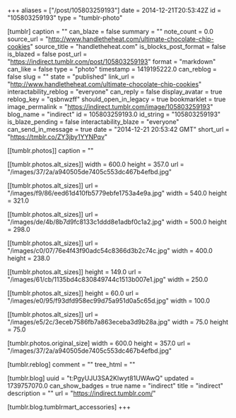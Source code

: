 +++
aliases = ["/post/105803259193"]
date = 2014-12-21T20:53:42Z
id = "105803259193"
type = "tumblr-photo"

[tumblr]
caption = ""
can_blaze = false
summary = ""
note_count = 0.0
source_url = "http://www.handletheheat.com/ultimate-chocolate-chip-cookies"
source_title = "handletheheat.com"
is_blocks_post_format = false
is_blazed = false
post_url = "https://indirect.tumblr.com/post/105803259193"
format = "markdown"
can_like = false
type = "photo"
timestamp = 1419195222.0
can_reblog = false
slug = ""
state = "published"
link_url = "http://www.handletheheat.com/ultimate-chocolate-chip-cookies"
interactability_reblog = "everyone"
can_reply = false
display_avatar = true
reblog_key = "qsbnwzff"
should_open_in_legacy = true
bookmarklet = true
image_permalink = "https://indirect.tumblr.com/image/105803259193"
blog_name = "indirect"
id = 105803259193.0
id_string = "105803259193"
is_blaze_pending = false
interactability_blaze = "everyone"
can_send_in_message = true
date = "2014-12-21 20:53:42 GMT"
short_url = "https://tmblr.co/ZY3jby1YYNPqv"

[[tumblr.photos]]
caption = ""

[[tumblr.photos.alt_sizes]]
width = 600.0
height = 357.0
url = "/images/37/2a/a940505de7405c553dc467b4efbd.jpg"

[[tumblr.photos.alt_sizes]]
url = "/images/f9/86/eed61d410fb5779ebfe1753a4e9a.jpg"
width = 540.0
height = 321.0

[[tumblr.photos.alt_sizes]]
url = "/images/de/4b/8b7d9fc8133c1ddd8e1adbf0c1a2.jpg"
width = 500.0
height = 298.0

[[tumblr.photos.alt_sizes]]
url = "/images/c0/07/76e4f43f90adc54c8366d3b2c74c.jpg"
width = 400.0
height = 238.0

[[tumblr.photos.alt_sizes]]
height = 149.0
url = "/images/61/cb/1135bd4c830849744c1513b007e1.jpg"
width = 250.0

[[tumblr.photos.alt_sizes]]
height = 60.0
url = "/images/e0/95/f93dfd958ec99d75a951d0a5c65d.jpg"
width = 100.0

[[tumblr.photos.alt_sizes]]
url = "/images/e5/2c/3eceb7586fb7a863eceba3d9b28a.jpg"
width = 75.0
height = 75.0

[tumblr.photos.original_size]
width = 600.0
height = 357.0
url = "/images/37/2a/a940505de7405c553dc467b4efbd.jpg"

[tumblr.reblog]
comment = ""
tree_html = ""

[tumblr.blog]
uuid = "t:PgyUJU3SA2Klwyt81UWAwQ"
updated = 1739757070.0
can_show_badges = true
name = "indirect"
title = "indirect"
description = ""
url = "https://indirect.tumblr.com/"

[tumblr.blog.tumblrmart_accessories]
+++
